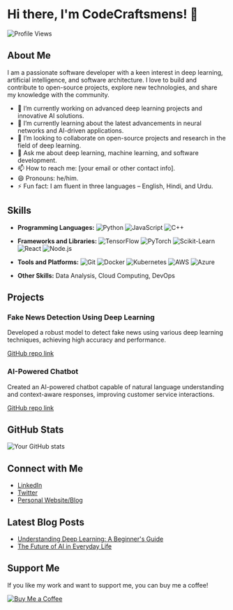 # Hi there, I'm CodeCraftsmens! 👋

![Profile Views](https://komarev.com/ghpvc/?username=CodeCraftsmens&color=brightgreen)

## About Me

I am a passionate software developer with a keen interest in deep learning, artificial intelligence, and software architecture. I love to build and contribute to open-source projects, explore new technologies, and share my knowledge with the community.

- 🔭 I’m currently working on advanced deep learning projects and innovative AI solutions.
- 🌱 I’m currently learning about the latest advancements in neural networks and AI-driven applications.
- 👯 I’m looking to collaborate on open-source projects and research in the field of deep learning.
- 💬 Ask me about deep learning, machine learning, and software development.
- 📫 How to reach me: [your email or other contact info].
- 😄 Pronouns: he/him.
- ⚡ Fun fact: I am fluent in three languages – English, Hindi, and Urdu.

## Skills

- **Programming Languages:**
  ![Python](https://img.shields.io/badge/Python-3776AB?style=for-the-badge&logo=python&logoColor=white)
  ![JavaScript](https://img.shields.io/badge/JavaScript-F7DF1E?style=for-the-badge&logo=javascript&logoColor=black)
  ![C++](https://img.shields.io/badge/C++-00599C?style=for-the-badge&logo=cplusplus&logoColor=white)

- **Frameworks and Libraries:**
  ![TensorFlow](https://img.shields.io/badge/TensorFlow-FF6F00?style=for-the-badge&logo=tensorflow&logoColor=white)
  ![PyTorch](https://img.shields.io/badge/PyTorch-EE4C2C?style=for-the-badge&logo=pytorch&logoColor=white)
  ![Scikit-Learn](https://img.shields.io/badge/Scikit--Learn-F7931E?style=for-the-badge&logo=scikit-learn&logoColor=white)
  ![React](https://img.shields.io/badge/React-61DAFB?style=for-the-badge&logo=react&logoColor=black)
  ![Node.js](https://img.shields.io/badge/Node.js-339933?style=for-the-badge&logo=nodedotjs&logoColor=white)

- **Tools and Platforms:**
  ![Git](https://img.shields.io/badge/Git-F05032?style=for-the-badge&logo=git&logoColor=white)
  ![Docker](https://img.shields.io/badge/Docker-2496ED?style=for-the-badge&logo=docker&logoColor=white)
  ![Kubernetes](https://img.shields.io/badge/Kubernetes-326CE5?style=for-the-badge&logo=kubernetes&logoColor=white)
  ![AWS](https://img.shields.io/badge/Amazon%20AWS-232F3E?style=for-the-badge&logo=amazonaws&logoColor=white)
  ![Azure](https://img.shields.io/badge/Microsoft%20Azure-0078D4?style=for-the-badge&logo=microsoftazure&logoColor=white)

- **Other Skills:** Data Analysis, Cloud Computing, DevOps

## Projects

### Fake News Detection Using Deep Learning
Developed a robust model to detect fake news using various deep learning techniques, achieving high accuracy and performance.

[GitHub repo link](https://github.com/CodeCraftsmens/fake-news-detection)

### AI-Powered Chatbot
Created an AI-powered chatbot capable of natural language understanding and context-aware responses, improving customer service interactions.

[GitHub repo link](https://github.com/CodeCraftsmens/ai-chatbot)

## GitHub Stats

![Your GitHub stats](https://github-readme-stats.vercel.app/api?username=CodeCraftsmens&show_icons=true&theme=radical)

## Connect with Me

- [LinkedIn](https://www.linkedin.com/in/codecraftsmens)
- [Twitter](https://twitter.com/codecraftsmens)
- [Personal Website/Blog](https://codecraftsmens.com)

## Latest Blog Posts

<!-- BLOG-POST-LIST:START -->
- [Understanding Deep Learning: A Beginner's Guide](https://yourblog.com/understanding-deep-learning)
- [The Future of AI in Everyday Life](https://yourblog.com/future-of-ai)
<!-- BLOG-POST-LIST:END -->

## Support Me

If you like my work and want to support me, you can buy me a coffee!

[![Buy Me a Coffee](https://img.shields.io/badge/-Buy%20Me%20a%20Coffee-FFDD00?style=flat-square&logo=buy-me-a-coffee&logoColor=black)](https://www.buymeacoffee.com/codecraftsmens)
